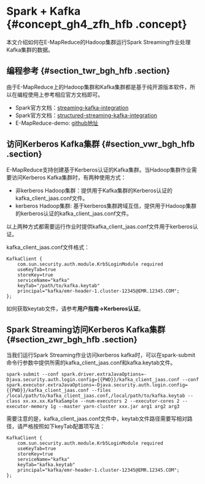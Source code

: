 # Spark + Kafka {#concept_gh4_zfh_hfb .concept}

本文介绍如何在E-MapReduce的Hadoop集群运行Spark Streaming作业处理Kafka集群的数据。

## 编程参考 {#section_twr_bgh_hfb .section}

由于E-MapReduce上的Hadoop集群和Kafka集群都是基于纯开源版本软件，所以在编程使用上参考相应官方文档即可。

-   Spark官方文档：[streaming-kafka-integration](http://spark.apache.org/docs/latest/streaming-kafka-integration.html)
-   Spark官方文档：[structured-streaming-kafka-integration](http://spark.apache.org/docs/latest/structured-streaming-kafka-integration.html)
-   E-MapReduce-demo: [github地址](https://github.com/aliyun/aliyun-emapreduce-demo)

## 访问Kerberos Kafka集群 {#section_vwr_bgh_hfb .section}

E-MapReduce支持创建基于Kerberos认证的Kafka集群。当Hadoop集群作业需要访问Kerberos Kafka集群时，有两种使用方式：

-   非kerberos Hadoop集群：提供用于Kafka集群的Kerberos认证的kafka\_client\_jaas.conf文件。
-   kerberos Hadoop集群: 基于kerberos集群跨域互信，提供用于Hadoop集群的kerberos认证的kafka\_client\_jaas.conf文件。

以上两种方式都需要运行作业时提供kafka\_client\_jaas.conf文件用于kerberos认证。

kafka\_client\_jaas.conf文件格式：

```
KafkaClient {
    com.sun.security.auth.module.Krb5LoginModule required
    useKeyTab=true
    storeKey=true
    serviceName="kafka"
    keyTab="/path/to/kafka.keytab"
    principal="kafka/emr-header-1.cluster-12345@EMR.12345.COM";
};
```

如何获取keytab文件，请参考**用户指南-\>Kerberos认证**。

## Spark Streaming访问Kerberos Kafka集群 {#section_zwr_bgh_hfb .section}

当我们运行Spark Streaming作业访问kerberos kafka时，可以在spark-submit命令行参数中提供所需的kafka\_client\_jaas.conf和kafka.keytab文件。

```
spark-submit --conf spark.driver.extraJavaOptions=-Djava.security.auth.login.config={{PWD}}/kafka_client_jaas.conf --conf spark.executor.extraJavaOptions=-Djava.security.auth.login.config={{PWD}}/kafka_client_jaas.conf --files /local/path/to/kafka_client_jaas.conf,/local/path/to/kafka.keytab --class xx.xx.xx.KafkaSample --num-executors 2 --executor-cores 2 --executor-memory 1g --master yarn-cluster xxx.jar arg1 arg2 arg3
```

需要注意的是，kafka\_client\_jaas.conf文件中，keytab文件路径需要写相对路径，请严格按照如下keyTab配置项写法：

```
KafkaClient {
    com.sun.security.auth.module.Krb5LoginModule required
    useKeyTab=true
    storeKey=true
    serviceName="kafka"
    keyTab="kafka.keytab"
    principal="kafka/emr-header-1.cluster-12345@EMR.12345.COM";
};
```


